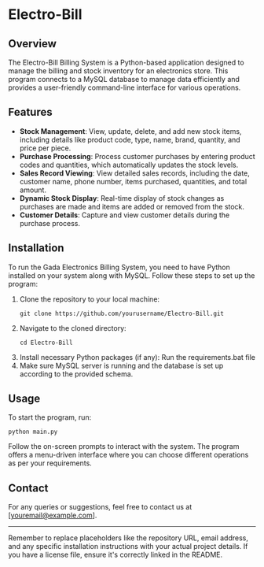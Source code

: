 # Electro-Bill

## Overview
The Electro-Bill Billing System is a Python-based application designed to manage the billing and stock inventory for an electronics store. This program connects to a MySQL database to manage data efficiently and provides a user-friendly command-line interface for various operations.

## Features
- **Stock Management**: View, update, delete, and add new stock items, including details like product code, type, name, brand, quantity, and price per piece.
- **Purchase Processing**: Process customer purchases by entering product codes and quantities, which automatically updates the stock levels.
- **Sales Record Viewing**: View detailed sales records, including the date, customer name, phone number, items purchased, quantities, and total amount.
- **Dynamic Stock Display**: Real-time display of stock changes as purchases are made and items are added or removed from the stock.
- **Customer Details**: Capture and view customer details during the purchase process.

## Installation
To run the Gada Electronics Billing System, you need to have Python installed on your system along with MySQL. Follow these steps to set up the program:

1. Clone the repository to your local machine:
   ```
   git clone https://github.com/yourusername/Electro-Bill.git
   ```
2. Navigate to the cloned directory:
   ```
   cd Electro-Bill
   ```
3. Install necessary Python packages (if any):
   Run the requirements.bat file
4. Make sure MySQL server is running and the database is set up according to the provided schema.

## Usage
To start the program, run:
```
python main.py
```
Follow the on-screen prompts to interact with the system. The program offers a menu-driven interface where you can choose different operations as per your requirements.


## Contact
For any queries or suggestions, feel free to contact us at [youremail@example.com].

---

Remember to replace placeholders like the repository URL, email address, and any specific installation instructions with your actual project details. If you have a license file, ensure it's correctly linked in the README.
